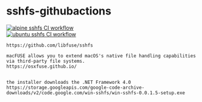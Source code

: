 # sshfs-githubactions
[![alpine sshfs CI workflow](https://github.com/githubfoam/sshfs-githubactions/actions/workflows/alpine-wf.yml/badge.svg)](https://github.com/githubfoam/sshfs-githubactions/actions/workflows/alpine-wf.yml)  
[![ubuntu sshfs CI workflow](https://github.com/githubfoam/sshfs-githubactions/actions/workflows/ubuntu-wf.yml/badge.svg)](https://github.com/githubfoam/sshfs-githubactions/actions/workflows/ubuntu-wf.yml)

~~~~
https://github.com/libfuse/sshfs

macFUSE allows you to extend macOS's native file handling capabilities via third-party file systems. 
https://osxfuse.github.io/


the installer downloads the .NET Framework 4.0 
https://storage.googleapis.com/google-code-archive-downloads/v2/code.google.com/win-sshfs/win-sshfs-0.0.1.5-setup.exe
~~~~ 

